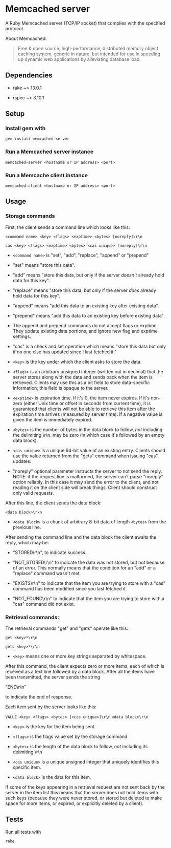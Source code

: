 # Memcached server
A Ruby Memcached server (TCP/IP socket) that complies with the specified protocol.

About Memcached:

> Free & open source, high-performance, distributed memory object caching system, generic in nature, but intended for use in speeding up dynamic web applications by alleviating database load.

## Dependencies
* rake ~> 13.0.1

* rspec ~> 3.10.1

## Setup
### Install gem with 
```
gem install memcached-server
```
### Run a Memcached server instance
```
memcached-server <hostname or IP address> <port>
```
### Run a Memcache client instance
```
memcached-client <hostname or IP address> <port>
```

## Usage
### Storage commands

First, the client sends a command line which looks like this:

```<command name> <key> <flags> <exptime> <bytes> [noreply]\r\n```

```cas <key> <flags> <exptime> <bytes> <cas unique> [noreply]\r\n```


* ```<command name>``` is "set", "add", "replace", "append" or "prepend"

* "set" means "store this data".

* "add" means "store this data, but only if the server *doesn't* already
  hold data for this key".

* "replace" means "store this data, but only if the server *does*
  already hold data for this key".

* "append" means "add this data to an existing key after existing data".

* "prepend" means "add this data to an existing key before existing data".

* The append and prepend commands do not accept flags or exptime.
  They update existing data portions, and ignore new flag and exptime
  settings.

* "cas" is a check and set operation which means "store this data but
  only if no one else has updated since I last fetched it."

- ```<key>``` is the key under which the client asks to store the data

- ```<flags>``` is an arbitrary unsigned integer (written out in
  decimal) that the server stores along with the data and sends back
  when the item is retrieved. Clients may use this as a bit field to
  store data-specific information; this field is opaque to the server.
  
- ```<exptime>``` is expiration time. If it's 0, the item never expires. If it's non-zero  (either Unix time or offset in seconds from
  current time), it is guaranteed that clients will not be able to
  retrieve this item after the expiration time arrives (measured by
  server time). If a negative value is given the item is immediately
  expired.

- ```<bytes>``` is the number of bytes in the data block to follow, *not*
  including the delimiting \r\n. <bytes> may be zero (in which case
  it's followed by an empty data block).

- ```<cas unique>``` is a unique 64-bit value of an existing entry.
  Clients should use the value returned from the "gets" command
  when issuing "cas" updates.

- "noreply" optional parameter instructs the server to not send the
  reply.  NOTE: if the request line is malformed, the server can't
  parse "noreply" option reliably.  In this case it may send the error
  to the client, and not reading it on the client side will break
  things.  Client should construct only valid requests.

After this line, the client sends the data block:

```<data block>\r\n```

- ```<data block>``` is a chunk of arbitrary 8-bit data of length ```<bytes>```
  from the previous line.

After sending the command line and the data block the client awaits
the reply, which may be:

* "STORED\r\n", to indicate success.

* "NOT_STORED\r\n" to indicate the data was not stored, but not
because of an error. This normally means that the
condition for an "add" or a "replace" command wasn't met.

* "EXISTS\r\n" to indicate that the item you are trying to store with
a "cas" command has been modified since you last fetched it.

* "NOT_FOUND\r\n" to indicate that the item you are trying to store
with a "cas" command did not exist.


### Retrieval commands:

The retrieval commands "get" and "gets" operate like this:

```get <key>*\r\n```

```gets <key>*\r\n```

- ```<key>``` means one or more key strings separated by whitespace.

After this command, the client expects zero or more items, each of
which is received as a text line followed by a data block. After all
the items have been transmitted, the server sends the string

"END\r\n"

to indicate the end of response.

Each item sent by the server looks like this:

```VALUE <key> <flags> <bytes> [<cas unique>]\r\n```
```<data block>\r\n```

* ```<key>``` is the key for the item being sent

* ```<flags>``` is the flags value set by the storage command

* ```<bytes>``` is the length of the data block to follow, *not* including
  its delimiting \r\n

* ```<cas unique>``` is a unique unsigned integer that uniquely identifies
  this specific item.

* ```<data block>``` is the data for this item.

If some of the keys appearing in a retrieval request are not sent back
by the server in the item list this means that the server does not
hold items with such keys (because they were never stored, or stored
but deleted to make space for more items, or expired, or explicitly
deleted by a client).

## Tests
Run all tests with 
```
rake
```
